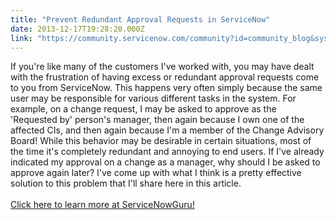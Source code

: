 ```yaml
---
title: "Prevent Redundant Approval Requests in ServiceNow"
date: 2013-12-17T19:28:20.000Z
link: "https://community.servicenow.com/community?id=community_blog&sys_id=6bad66a9dbd0dbc01dcaf3231f9619d9"
---
```

<p>If you're like many of the customers I've worked with, you may have dealt with the frustration of having excess or redundant approval requests come to you from ServiceNow. This happens very often simply because the same user may be responsible for various different tasks in the system. For example, on a change request, I may be asked to approve as the 'Requested by' person's manager, then again because I own one of the affected CIs, and then again because I'm a member of the Change Advisory Board! While this behavior may be desirable in certain situations, most of the time it's completely redundant and annoying to end users. If I've already indicated my approval on a change as a manager, why should I be asked to approve again later? I've come up with what I think is a pretty effective solution to this problem that I'll share here in this article.<br /><br /><a title="w.servicenowguru.com/scripting/business-rules-scripting/prevent-redundant-approval-requests-servicenow/" href="http://www.servicenowguru.com/scripting/business-rules-scripting/prevent-redundant-approval-requests-servicenow/" target="_blank">Click here to learn more at ServiceNowGuru!</a><br /><!--break--></p>